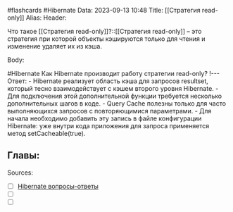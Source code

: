 #flashcards #Hibernate 
Data: 2023-09-13 10:48
Title: [[Стратегия read-only]]
Alias:
Header:

Что такое [[Стратегия read-only]]?::[[Стратегия read-only]] – это стратегия при которой объекты кэшируются только для чтения и изменение удаляет их из кэша.
<!--SR:!2023-10-27,1,130-->



Body:


#Hibernate 
Как Hibernate производит работу стратегии read-only?
!---
Ответ:
	- Hibernate реализует область кэша для запросов resultset, который тесно взаимодействует с кэшем второго уровня Hibernate.
	- Для подключения этой дополнительной функции требуется несколько дополнительных шагов в коде.
	- Query Cache полезны только для часто выполняющихся запросов с повторяющимися параметрами.
	- Для начала необходимо добавить эту запись в файле конфигурации Hibernate: уже внутри кода приложения для запроса применяется метод setCacheable(true).
<!--SR:!2023-10-27,1,130-->




Главы:
-


Sources:
- [ ] [Hibernate вопросы-ответы](https://docs.google.com/document/d/104EUUT-gv7xSalJlJu0DInzlyCVFjC5Sz2gcDoVtfyE/edit)
- [ ] []()
- [ ] []()

